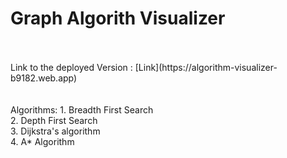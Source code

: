 # Graph Algorith Visualizer
<br/>
<br/>
Link to the deployed Version : [Link](https://algorithm-visualizer-b9182.web.app)<br/>
<br/>
<br/>
Algorithms: 1. Breadth First Search<br/>
            2. Depth First Search<br/>
            3. Dijkstra's algorithm<br/>
            4. A* Algorithm<br/>
            
         
